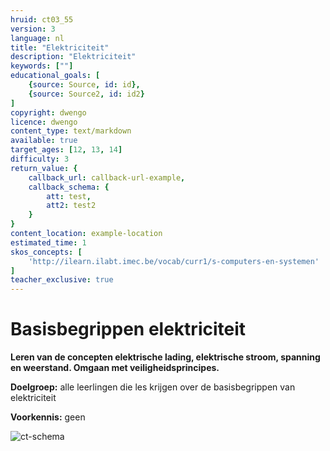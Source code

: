 ```yaml
---
hruid: ct03_55
version: 3
language: nl
title: "Elektriciteit"
description: "Elektriciteit"
keywords: [""]
educational_goals: [
    {source: Source, id: id}, 
    {source: Source2, id: id2}
]
copyright: dwengo
licence: dwengo
content_type: text/markdown
available: true
target_ages: [12, 13, 14]
difficulty: 3
return_value: {
    callback_url: callback-url-example,
    callback_schema: {
        att: test,
        att2: test2
    }
}
content_location: example-location
estimated_time: 1
skos_concepts: [
    'http://ilearn.ilabt.imec.be/vocab/curr1/s-computers-en-systemen'
]
teacher_exclusive: true
---
```

# Basisbegrippen elektriciteit

**Leren van de concepten elektrische lading, elektrische stroom, spanning en weerstand. Omgaan met veiligheidsprincipes.** 

**Doelgroep:** alle leerlingen die les krijgen over de basisbegrippen van elektriciteit

**Voorkennis:** geen

![ct-schema](@learning-object/m_ct03_19/nl/3)


